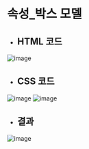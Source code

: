 # 속성_박스 모델
 - ## HTML 코드
 ![image](https://user-images.githubusercontent.com/87827050/154516328-2f239c39-9709-4133-97cb-b731d5a45b1d.png)
 
 - ## CSS 코드
 ![image](https://user-images.githubusercontent.com/87827050/154973102-2436afc8-6a42-49cb-8e9d-2bfe0c380619.png)
 ![image](https://user-images.githubusercontent.com/87827050/154973170-493810ca-0acc-4f1a-b398-8e7fc6cc5ffe.png)


 - ## 결과
 ![image](https://user-images.githubusercontent.com/87827050/154973017-1df879f8-2182-4c16-8069-3a0a9a03e943.png)

